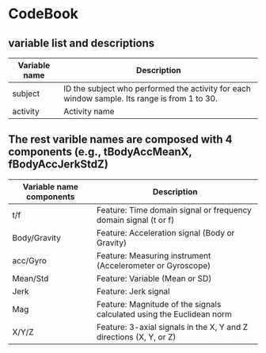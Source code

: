 CodeBook
========

variable list and descriptions
----------------------------------------

Variable name    | Description
-----------------|------------
subject          | ID the subject who performed the activity for each window sample. Its range is from 1 to 30.
activity         | Activity name


The rest varible names are composed with 4 components (e.g., tBodyAccMeanX, fBodyAccJerkStdZ)
----------------------------------------

Variable name components  | Description
--------------------------|------------
t/f                       | Feature: Time domain signal or frequency domain signal (t or f)
Body/Gravity              | Feature: Acceleration signal (Body or Gravity)
acc/Gyro                  | Feature: Measuring instrument (Accelerometer or Gyroscope)
Mean/Std                  | Feature: Variable (Mean or SD)
Jerk                      | Feature: Jerk signal
Mag                       | Feature: Magnitude of the signals calculated using the Euclidean norm
X/Y/Z                     | Feature: 3-axial signals in the X, Y and Z directions (X, Y, or Z)

